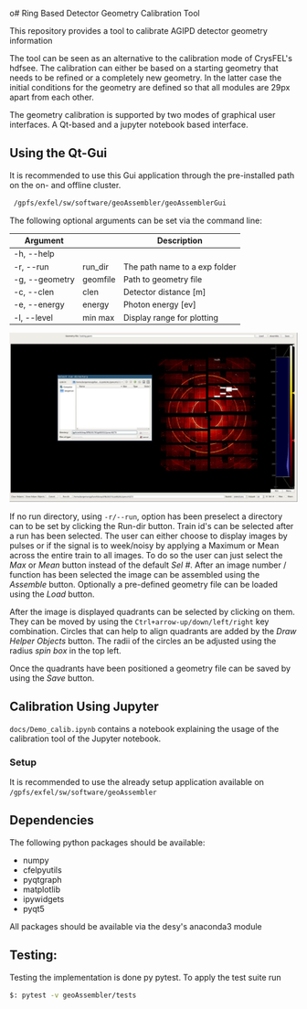 o# Ring Based Detector Geometry Calibration Tool

This repository provides a tool to calibrate AGIPD detector geometry information

The tool can be seen as an alternative to the calibration mode of CrysFEL's
hdfsee. The calibration can either be based on a starting geometry that needs
to be refined or a completely new geometry. In the latter case the initial
conditions for the geometry are defined so that all modules are
29px apart from each other.

The geometry calibration is supported by two modes of graphical user interfaces.
A Qt-based and a jupyter notebook based interface.

## Using the Qt-Gui
It is recommended to use this Gui application through the pre-installed path
on the on- and offline cluster.

```bash
 /gpfs/exfel/sw/software/geoAssembler/geoAssemblerGui
```
The following optional arguments can be set via the command line:

| Argument  |   | Description  |
|---|---|---|
|  -h, --help |   |   |
|  -r, --run |  run_dir |  The path name to a exp folder |
|  -g, --geometry| geomfile  | Path to geometry file |
|  -c, --clen    |  clen |  Detector distance [m] |
|  -e, --energy  |  energy | Photon energy [ev]  |
|  -l, --level   |  min max | Display range for plotting  |

![Screenshot](docs/.screenshot.png)

If no run directory, using ```-r/--run```, option has been preselect a
directory can to be set by clicking the Run-dir button. Train id's can be
selected after a run has been selected. The user can either choose to display
images by pulses or if the signal is to week/noisy by applying a Maximum or
Mean across the entire train to all images.
To do so the user can just select the *Max* or *Mean* button
instead of the default  *Sel #*. After an image number / function has been
selected the image can be assembled using the *Assemble* button.
Optionally a pre-defined geometry file can be loaded using the *Load* button.

After the image is displayed quadrants can be selected by clicking on them.
They can be moved by using the ```Ctrl+arrow-up/down/left/right```
key combination. Circles that can help to align quadrants are added
by the *Draw Helper Objects* button. The radii of the circles an be adjusted
using the radius *spin box* in the top left.

Once the quadrants have been positioned a geometry file can be saved by
using the *Save* button.

## Calibration Using Jupyter
```docs/Demo_calib.ipynb``` contains a notebook explaining the usage
of the calibration tool of the Jupyter notebook.


### Setup
It is recommended to use the already setup application available on ```/gpfs/exfel/sw/software/geoAssembler```
## Dependencies
The following python packages should be available:
 - numpy
 - cfelpyutils
 - pyqtgraph
 - matplotlib
 - ipywidgets
 - pyqt5

All packages should be available via the desy's anaconda3 module


## Testing:
Testing the implementation is done py pytest. To apply the test suite run

```bash
$: pytest -v geoAssembler/tests
```
